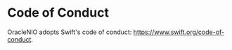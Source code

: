 # Code of Conduct

OracleNIO adopts Swift's code of conduct: https://www.swift.org/code-of-conduct.
